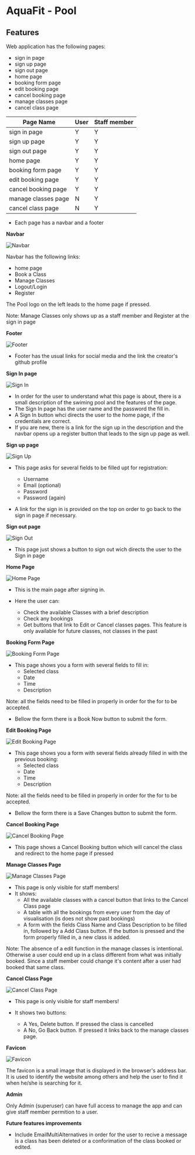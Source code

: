 # AquaFit - Pool

## Features

Web application has the following pages:
- sign in page
- sign up page
- sign out page
- home page
- booking form page
- edit booking page
- cancel booking page
- manage classes page
- cancel class page


| Page Name     | User  | Staff member    |
| ------------- | ------------- | ------------- | 
| sign in page                  | Y | Y |
| sign up page                  | Y | Y | 
| sign out page                 | Y | Y |
| home page                     | Y | Y |
| booking form page             | Y | Y |
| edit booking page             | Y | Y |
| cancel booking page           | Y | Y | 
| manage classes page           | N | Y |
| cancel class page             | N | Y | 


- Each page has a navbar and a footer

**Navbar**

![Navbar](documentation/features/navbar/navbar.png)

Navbar has the following links:
- home page
- Book a Class
- Manage Classes
- Logout/Login
- Register

The Pool logo on the left leads to the home page if pressed.

Note: Manage Classes only shows up as a staff member and Register at the sign in page

**Footer**

![Footer](documentation/features/footer/footer.png)

- Footer has the usual links for social media and the link the creator's github profile


**Sign In page**

![Sign In](documentation/features/sign_in/Sign_In.png)

- In order for the user to understand what this page is about, there is a small description of the swiming pool and the features of the page.
- The Sign In page has the user name and the password the fill in.
- A Sign In button whci directs the user to the home page, if the credentials are correct.
- If you are new, there is a link for the sign up in the description
and the navbar opens up a register button that leads to the sign up page as well.

**Sign up page**

![Sign Up](documentation/features/sign_up/sign_up.png)

- This page asks for several fields to be filled upt for registration:
  - Username
  - Email (optional)
  - Password 
  - Password (again)

- A link for the sign in is provided on the top on order to go back to the sign in page if necessary.

**Sign out page**

![Sign Out](documentation/features/sign_out/sign_out.png)

- This page just shows a button to sign out wich directs the user to the Sign in page

**Home Page**

![Home Page](documentation/features/home_page/home_page.png)

- This is the main page after signing in. 
- Here the user can:

  - Check the available Classes with a brief description
  - Check any bookings
  - Get buttons that link to Edit or Cancel classes pages. This feature is only available for future classes, not classes in the past


**Booking Form Page**

![Booking Form Page](documentation/features/booking_form/booking_form.png)

- This page shows you a form with several fields to fill in:
  - Selected class
  - Date
  - Time
  - Description

Note: all the fields need to be filled in properly in order for the for to be accepted.

 - Bellow the form there is a Book Now button to submit the form.

 **Edit Booking Page**

![Edit Booking Page](documentation/features/edit_booking/edit_booking.png)

- This page shows you a form with several fields already filled in with the previous booking:
  - Selected class
  - Date
  - Time
  - Description

Note: all the fields need to be filled in properly in order for the for to be accepted.

 - Bellow the form there is a Save Changes button to submit the form.

 **Cancel Booking Page**

![Cancel Booking Page](documentation/features/cancel_booking/cancel_booking.png)

- This page shows a Cancel Booking button which will cancel the class and redirect to the home page if pressed

 **Manage Classes Page**

![Manage Classes Page](documentation/features/manage_classes/manage_clases.png)

- This page is only visible for staff members!
- It shows:
  - All the available classes with a cancel button that links to the Cancel Class page
  - A table with all the bookings from every user from the day of visualisation (is does not show past bookings)
  - A form with the fields Class Name and Class Description to be filled in, followed by a Add Class button. If the button is pressed and the form properly filled in, a new class is added.

Note: The absence of a edit function in the manage classes is intentional. Otherwise a user could end up in a class different from what was initially booked. Since a staff member could change it's content after a user had booked that same class.

 **Cancel Class Page**

![Cancel Class Page](documentation/features/cancel_class/cancel_class.png)

- This page is only visible for staff members!

- It shows two buttons:
  - A Yes, Delete button. If pressed the class is cancelled
  - A No, Go Back button. If pressed it links back to the manage classes page.

**Favicon**

  ![Favicon](documentation/features/favicon/favicon.png)

  The favicon is a small image that is displayed in the browser's address bar. It is used to identify the website among others and help the user to find it when he/she is searching for it.

**Admin**

Only Admin (superuser) can have full access to manage the app and can give staff member permition to a user.


**Future features improvements**

 - Include EmailMultiAlternatives in order for the user to recive a message is a class has been deleted or a conforimation of the class booked or edited.






